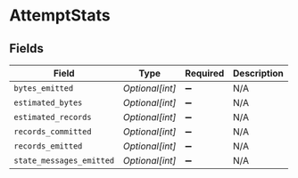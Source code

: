 # AttemptStats


## Fields

| Field                    | Type                     | Required                 | Description              |
| ------------------------ | ------------------------ | ------------------------ | ------------------------ |
| `bytes_emitted`          | *Optional[int]*          | :heavy_minus_sign:       | N/A                      |
| `estimated_bytes`        | *Optional[int]*          | :heavy_minus_sign:       | N/A                      |
| `estimated_records`      | *Optional[int]*          | :heavy_minus_sign:       | N/A                      |
| `records_committed`      | *Optional[int]*          | :heavy_minus_sign:       | N/A                      |
| `records_emitted`        | *Optional[int]*          | :heavy_minus_sign:       | N/A                      |
| `state_messages_emitted` | *Optional[int]*          | :heavy_minus_sign:       | N/A                      |